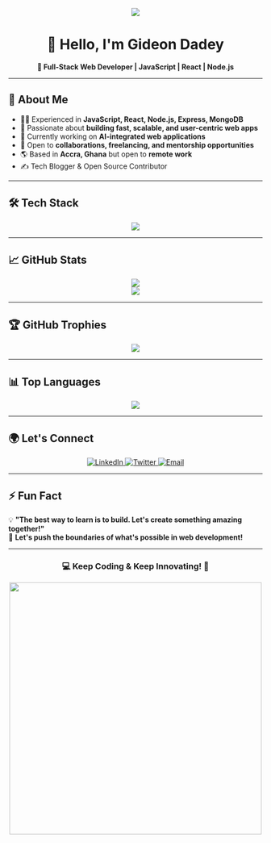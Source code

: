 <!-- Profile Banner -->
<p align="center">
  <img src="https://readme-typing-svg.herokuapp.com?font=Fira+Code&pause=500&color=38C2FF&center=true&vCenter=true&width=435&lines=Full-Stack+Developer;React+|+Node.js+|+JavaScript;Passionate+About+Scalable+Web+Apps;Let's+Build+Something+Awesome!" />
</p>

<h1 align="center">👋 Hello, I'm Gideon Dadey </h1>

<p align="center">
  <strong>🚀 Full-Stack Web Developer | JavaScript | React | Node.js</strong>
</p>

---

## 📌 **About Me**
- 👨‍💻 Experienced in **JavaScript, React, Node.js, Express, MongoDB**
- 🚀 Passionate about **building fast, scalable, and user-centric web apps**
- 🔭 Currently working on **AI-integrated web applications**
- 🎯 Open to **collaborations, freelancing, and mentorship opportunities**
- 🌎 Based in **Accra, Ghana** but open to **remote work**
- ✍️ Tech Blogger & Open Source Contributor

---

## 🛠️ **Tech Stack**
<p align="center">
  <img src="https://skillicons.dev/icons?i=js,ts,react,nextjs,nodejs,express,mongodb,postgresql,docker,aws,git,figma" />
</p>

---

## 📈 **GitHub Stats**
<p align="center">
  <img src="https://github-profile-summary-cards.vercel.app/api/cards/profile-details?username=Cannymirah22&theme=github_dark" />
  <br />
  <img src="https://github-readme-streak-stats.herokuapp.com/?user=Cannymirah22&theme=tokyonight" />
</p>

---

## 🏆 **GitHub Trophies**
<p align="center">
  <img src="https://github-profile-trophy.vercel.app/?username=Cannymirah22&theme=radical&margin-w=15&margin-h=15" />
</p>

---

## 📊 **Top Languages**
<p align="center">
  <img src="https://github-readme-stats.vercel.app/api/top-langs/?username=Cannymirah22&layout=compact&theme=tokyonight" />
</p>

---

## 🌍 **Let's Connect**
<p align="center">
  <a href="https://www.linkedin.com/in/gideon-dadey-263128182/" target="_blank">
    <img src="https://img.shields.io/badge/LinkedIn-0A66C2?style=for-the-badge&logo=linkedin&logoColor=white" alt="LinkedIn">
  </a>
  <a href="https://twitter.com/cannymirah" target="_blank">
    <img src="https://img.shields.io/badge/Twitter-1DA1F2?style=for-the-badge&logo=twitter&logoColor=white" alt="Twitter">
  </a>
  <a href="mailto:your.email@example.com">
    <img src="https://img.shields.io/badge/Email-D14836?style=for-the-badge&logo=gmail&logoColor=white" alt="Email">
  </a>
</p>

---

## ⚡ **Fun Fact**
💡 **"The best way to learn is to build. Let's create something amazing together!"**  
🚀 **Let's push the boundaries of what's possible in web development!**

---

<h3 align="center">💻 Keep Coding & Keep Innovating! 🚀</h3>
<p align="center">
  <img src="https://media.giphy.com/media/qgQUggAC3Pfv687qPC/giphy.gif" width="500" />
</p>
